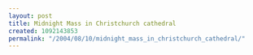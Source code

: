 ```yaml
---
layout: post
title: Midnight Mass in Christchurch cathedral
created: 1092143853
permalink: "/2004/08/10/midnight_mass_in_christchurch_cathedral/"
---
```



